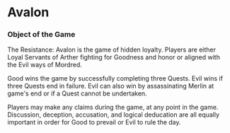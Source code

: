 # Avalon
### Object of the Game

The Resistance: Avalon is the game of hidden loyalty. Players are either Loyal Servants of Arther 
fighting for Goodness and honor or aligned with the Evil ways of Mordred. 

Good wins the game by successfully completing three Quests. Evil wins if three Quests end in failure. Evil can
also win by assassinating Merlin at game's end or if a Quest cannot be undertaken. 

Players may make any claims during the game, at any point in the game. Discussion, deception, accusation, and
logical deducation are all equally important in order for Good to prevail or Evil to rule the day. 

